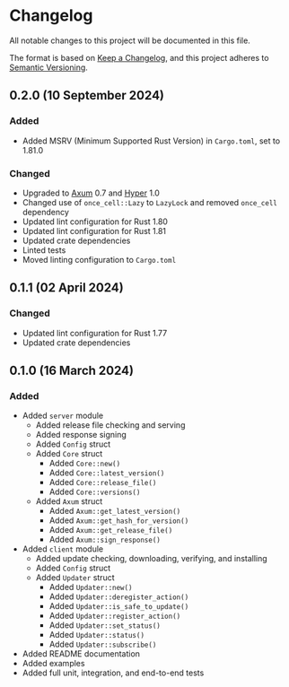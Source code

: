 # Changelog

[Axum]:                https://crates.io/crates/axum
[Hyper]:               https://crates.io/crates/hyper
[Keep a Changelog]:    https://keepachangelog.com/en/1.0.0/
[Semantic Versioning]: https://semver.org/spec/v2.0.0.html

All notable changes to this project will be documented in this file.

The format is based on [Keep a Changelog][], and this project adheres to
[Semantic Versioning][].


## 0.2.0 (10 September 2024)

### Added

  - Added MSRV (Minimum Supported Rust Version) in `Cargo.toml`, set to 1.81.0

### Changed

  - Upgraded to [Axum][] 0.7 and [Hyper][] 1.0
  - Changed use of `once_cell::Lazy` to `LazyLock` and removed `once_cell`
    dependency
  - Updated lint configuration for Rust 1.80
  - Updated lint configuration for Rust 1.81
  - Updated crate dependencies
  - Linted tests
  - Moved linting configuration to `Cargo.toml`


## 0.1.1 (02 April 2024)

### Changed

  - Updated lint configuration for Rust 1.77
  - Updated crate dependencies


## 0.1.0 (16 March 2024)

### Added

  - Added `server` module
      - Added release file checking and serving
      - Added response signing
      - Added `Config` struct
      - Added `Core` struct
          - Added `Core::new()`
          - Added `Core::latest_version()`
          - Added `Core::release_file()`
          - Added `Core::versions()`
      - Added `Axum` struct
          - Added `Axum::get_latest_version()`
          - Added `Axum::get_hash_for_version()`
          - Added `Axum::get_release_file()`
          - Added `Axum::sign_response()`
  - Added `client` module
      - Added update checking, downloading, verifying, and installing
      - Added `Config` struct
      - Added `Updater` struct
          - Added `Updater::new()`
          - Added `Updater::deregister_action()`
          - Added `Updater::is_safe_to_update()`
          - Added `Updater::register_action()`
          - Added `Updater::set_status()`
          - Added `Updater::status()`
          - Added `Updater::subscribe()`
  - Added README documentation
  - Added examples
  - Added full unit, integration, and end-to-end tests


